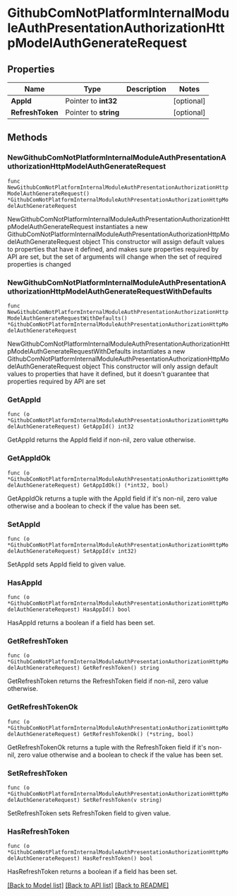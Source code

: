 # GithubComNotPlatformInternalModuleAuthPresentationAuthorizationHttpModelAuthGenerateRequest

## Properties

Name | Type | Description | Notes
------------ | ------------- | ------------- | -------------
**AppId** | Pointer to **int32** |  | [optional] 
**RefreshToken** | Pointer to **string** |  | [optional] 

## Methods

### NewGithubComNotPlatformInternalModuleAuthPresentationAuthorizationHttpModelAuthGenerateRequest

`func NewGithubComNotPlatformInternalModuleAuthPresentationAuthorizationHttpModelAuthGenerateRequest() *GithubComNotPlatformInternalModuleAuthPresentationAuthorizationHttpModelAuthGenerateRequest`

NewGithubComNotPlatformInternalModuleAuthPresentationAuthorizationHttpModelAuthGenerateRequest instantiates a new GithubComNotPlatformInternalModuleAuthPresentationAuthorizationHttpModelAuthGenerateRequest object
This constructor will assign default values to properties that have it defined,
and makes sure properties required by API are set, but the set of arguments
will change when the set of required properties is changed

### NewGithubComNotPlatformInternalModuleAuthPresentationAuthorizationHttpModelAuthGenerateRequestWithDefaults

`func NewGithubComNotPlatformInternalModuleAuthPresentationAuthorizationHttpModelAuthGenerateRequestWithDefaults() *GithubComNotPlatformInternalModuleAuthPresentationAuthorizationHttpModelAuthGenerateRequest`

NewGithubComNotPlatformInternalModuleAuthPresentationAuthorizationHttpModelAuthGenerateRequestWithDefaults instantiates a new GithubComNotPlatformInternalModuleAuthPresentationAuthorizationHttpModelAuthGenerateRequest object
This constructor will only assign default values to properties that have it defined,
but it doesn't guarantee that properties required by API are set

### GetAppId

`func (o *GithubComNotPlatformInternalModuleAuthPresentationAuthorizationHttpModelAuthGenerateRequest) GetAppId() int32`

GetAppId returns the AppId field if non-nil, zero value otherwise.

### GetAppIdOk

`func (o *GithubComNotPlatformInternalModuleAuthPresentationAuthorizationHttpModelAuthGenerateRequest) GetAppIdOk() (*int32, bool)`

GetAppIdOk returns a tuple with the AppId field if it's non-nil, zero value otherwise
and a boolean to check if the value has been set.

### SetAppId

`func (o *GithubComNotPlatformInternalModuleAuthPresentationAuthorizationHttpModelAuthGenerateRequest) SetAppId(v int32)`

SetAppId sets AppId field to given value.

### HasAppId

`func (o *GithubComNotPlatformInternalModuleAuthPresentationAuthorizationHttpModelAuthGenerateRequest) HasAppId() bool`

HasAppId returns a boolean if a field has been set.

### GetRefreshToken

`func (o *GithubComNotPlatformInternalModuleAuthPresentationAuthorizationHttpModelAuthGenerateRequest) GetRefreshToken() string`

GetRefreshToken returns the RefreshToken field if non-nil, zero value otherwise.

### GetRefreshTokenOk

`func (o *GithubComNotPlatformInternalModuleAuthPresentationAuthorizationHttpModelAuthGenerateRequest) GetRefreshTokenOk() (*string, bool)`

GetRefreshTokenOk returns a tuple with the RefreshToken field if it's non-nil, zero value otherwise
and a boolean to check if the value has been set.

### SetRefreshToken

`func (o *GithubComNotPlatformInternalModuleAuthPresentationAuthorizationHttpModelAuthGenerateRequest) SetRefreshToken(v string)`

SetRefreshToken sets RefreshToken field to given value.

### HasRefreshToken

`func (o *GithubComNotPlatformInternalModuleAuthPresentationAuthorizationHttpModelAuthGenerateRequest) HasRefreshToken() bool`

HasRefreshToken returns a boolean if a field has been set.


[[Back to Model list]](../README.md#documentation-for-models) [[Back to API list]](../README.md#documentation-for-api-endpoints) [[Back to README]](../README.md)


